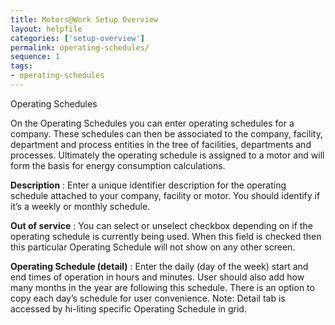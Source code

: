 ```yaml
---
title: Motors@Work Setup Overview
layout: helpfile
categories: ['setup-overview']
permalink: operating-schedules/
sequence: 1
tags:
- operating-schedules
---
```


Operating Schedules

On the Operating Schedules you can enter operating schedules for a company. These schedules can then be associated to the company, facility, department and process entities in the tree of facilities, departments and processes. Ultimately the operating schedule is assigned to a motor and will form the basis for energy consumption calculations. 

**Description** : Enter a unique identifier description for the operating schedule attached to your company, facility or motor. You should identify if it’s a weekly or monthly schedule.

**Out of service** : You can select or unselect checkbox depending on if the operating schedule is currently being used.  When this field is checked then this particular Operating Schedule will not show on any other screen.

**Operating Schedule (detail)** : Enter the daily (day of the week) start and end times of operation in hours and minutes. User should also add how many months in the year are following this schedule. There is an option to copy each day’s schedule for user convenience. Note: Detail tab is accessed by hi-liting specific Operating Schedule in grid.
